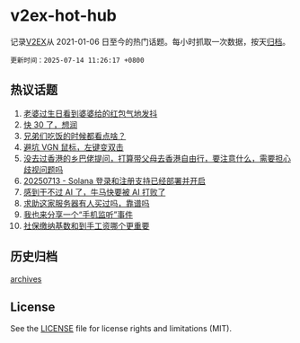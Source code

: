 # v2ex-hot-hub

 记录[V2EX](https://www.v2ex.com/)从 2021-01-06 日至今的热门话题。每小时抓取一次数据，按天[归档](archives)。

`更新时间：2025-07-14 11:26:17 +0800`

## 热议话题

1. [老婆过生日看到婆婆给的红包气地发抖](https://www.v2ex.com/t/1144884)
1. [快 30 了，想润](https://www.v2ex.com/t/1144952)
1. [兄弟们吃饭的时候都看点啥？](https://www.v2ex.com/t/1144917)
1. [避坑 VGN 鼠标，左键变双击](https://www.v2ex.com/t/1144879)
1. [没去过香港的乡巴佬提问，打算带父母去香港自由行，要注意什么，需要担心歧视问题吗](https://www.v2ex.com/t/1144987)
1. [20250713 - Solana 登录和注册支持已经部署并开启](https://www.v2ex.com/t/1144985)
1. [感到干不过 AI 了，牛马快要被 AI 打败了](https://www.v2ex.com/t/1144929)
1. [求助这家服务器有人买过吗，靠谱吗](https://www.v2ex.com/t/1144907)
1. [我也来分享一个“手机监听”事件](https://www.v2ex.com/t/1144996)
1. [社保缴纳基数和到手工资哪个更重要](https://www.v2ex.com/t/1144989)

## 历史归档

[archives](archives)

## License

See the [LICENSE](LICENSE) file for license rights and limitations (MIT).
